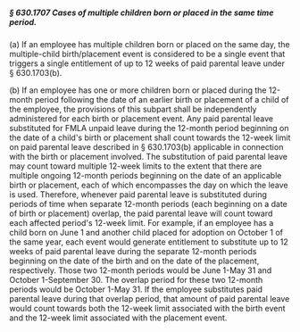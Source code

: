 ##### § 630.1707 Cases of multiple children born or placed in the same time period. #####

(a) If an employee has multiple children born or placed on the same day, the multiple-child birth/placement event is considered to be a single event that triggers a single entitlement of up to 12 weeks of paid parental leave under § 630.1703(b).

(b) If an employee has one or more children born or placed during the 12-month period following the date of an earlier birth or placement of a child of the employee, the provisions of this subpart shall be independently administered for each birth or placement event. Any paid parental leave substituted for FMLA unpaid leave during the 12-month period beginning on the date of a child's birth or placement shall count towards the 12-week limit on paid parental leave described in § 630.1703(b) applicable in connection with the birth or placement involved. The substitution of paid parental leave may count toward multiple 12-week limits to the extent that there are multiple ongoing 12-month periods beginning on the date of an applicable birth or placement, each of which encompasses the day on which the leave is used. Therefore, whenever paid parental leave is substituted during periods of time when separate 12-month periods (each beginning on a date of birth or placement) overlap, the paid parental leave will count toward each affected period's 12-week limit. For example, if an employee has a child born on June 1 and another child placed for adoption on October 1 of the same year, each event would generate entitlement to substitute up to 12 weeks of paid parental leave during the separate 12-month periods beginning on the date of the birth and on the date of the placement, respectively. Those two 12-month periods would be June 1-May 31 and October 1-September 30. The overlap period for these two 12-month periods would be October 1-May 31. If the employee substitutes paid parental leave during that overlap period, that amount of paid parental leave would count towards both the 12-week limit associated with the birth event and the 12-week limit associated with the placement event.